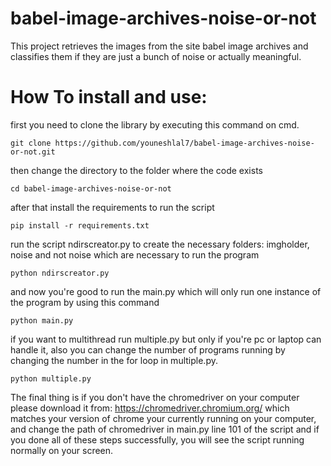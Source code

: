 # babel-image-archives-noise-or-not
This project retrieves the images from the site babel image archives and classifies them if they are just a bunch of noise or actually meaningful.

# How To install and use:

first you need to clone the library by executing this command on cmd.
```
git clone https://github.com/youneshlal7/babel-image-archives-noise-or-not.git
```
then change the directory to the folder where the code exists
```
cd babel-image-archives-noise-or-not
```
after that install the requirements to run the script
```
pip install -r requirements.txt
```
run the script ndirscreator.py to create the necessary folders: imgholder, noise and not noise which are necessary to run the program
```
python ndirscreator.py
```
and now you're good to run the main.py which will only run one instance of the program by using this command
```
python main.py
```
if you want to multithread run multiple.py but only if you're pc or laptop can handle it, also you can change the number of programs running by changing the number in the for loop in multiple.py.
```
python multiple.py
```
The final thing is if you don't have the chromedriver on your computer please download it from: https://chromedriver.chromium.org/ which matches your version of chrome your currently running on your computer, and change the path of chromedriver in main.py line 101 of the script and if you done all of these steps successfully, you will see the script running normally on your screen.
